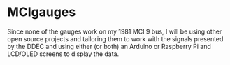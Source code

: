 # MCIgauges
Since none of the gauges work on my 1981 MCI 9 bus, I will be using other open source projects and tailoring them to work with the signals presented by the DDEC and using either (or both) an Arduino or Raspberry Pi and LCD/OLED screens to display the data.
